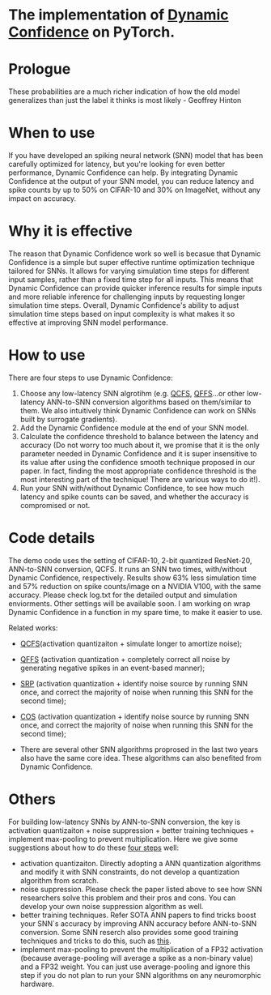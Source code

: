 # The implementation of [Dynamic Confidence](https://arxiv.org/abs/2303.10276) on PyTorch.

# Prologue
These probabilities are a much richer indication of how
the old model generalizes than just the label it thinks is most likely
\- Geoffrey Hinton

# When to use
If you have developed an spiking neural network (SNN) model that has been carefully optimized for latency, but you're looking for even better performance, Dynamic Confidence can help. By integrating Dynamic Confidence at the output of your SNN model, you can reduce latency and spike counts by up to 50% on CIFAR-10 and 30% on ImageNet, without any impact on accuracy.

# Why it is effective
The reason that Dynamic Confidence work so well is becasue that Dynamic Confidence is a simple but super effective runtime optimization technique tailored for SNNs. It allows for varying simulation time steps for different input samples, rather than a fixed time step for all inputs. This means that Dynamic Confidence can provide quicker inference results for simple inputs and more reliable inference for challenging inputs by requesting longer simulation time steps. Overall, Dynamic Confidence's ability to adjust simulation time steps based on input complexity is what makes it so effective at improving SNN model performance.


# How to use
There are four steps to use Dynamic Confidence:
1. Choose any low-latency SNN algrotihm (e.g. [QCFS](https://arxiv.org/pdf/2303.04347.pdf), [QFFS](https://www.frontiersin.org/articles/10.3389/fnins.2022.918793/full)...or other low-latency ANN-to-SNN conversion algorithms based on them/similar to them. We also intuitively think Dynamic Confidence can work on SNNs built by surrogate gradients).
2. Add the Dynamic Confidence module at the end of your SNN model.
3. Calculate the confidence threshold to
balance between the latency and accuracy (Do not worry too much about it, we promise that it is the only parameter needed in Dynamic Confidence and it is super insensitive to its value after using the confidence smooth technique proposed in our paper. In fact, finding the most appropriate confidence threshold is the most interesting part of the technique! There are various ways to do it!).
4. Run your SNN with/without Dynamic Confidence, to see how much latency and spike counts can be saved, and whether the accuracy is compromised or not. 

# Code details
The demo code uses the setting of CIFAR-10, 2-bit quantized ResNet-20, ANN-to-SNN conversion, QCFS. It runs an SNN two times, with/without Dynamic Confidence, respectively. Results show 63% less simulation time and 57% reduction on spike counts/image on a NVIDIA V100, with the same accuracy. Please check log.txt for the detailed output and simulation enviorments. Other settings will be available soon. I am working on wrap Dynamic Confidence in a function in my spare time, to make it easier to use.


Related works:

* [QCFS](https://arxiv.org/pdf/2303.04347.pdf)(activation quantizaiton + simulate longer to amortize noise);

* [QFFS](https://www.frontiersin.org/articles/10.3389/fnins.2022.918793/full) (activation quantization + completely correct all noise by generating negative spikes in an event-based manner);

* [SRP](https://arxiv.org/pdf/2302.02091.pdf) (activation quantization + identify noise source by running SNN once, and correct the majority of noise when running this SNN for the second time);

* [COS](https://arxiv.org/pdf/2302.10685.pdf) (activation quantization + identify noise source by running SNN once, and correct the majority of noise when running this SNN for the second time);
* There are several other SNN algorithms proprosed in the last two years also have the same core idea. These algorithms can also benefited from Dynamic Confidence.


# Others
For building low-latency SNNs by ANN-to-SNN conversion, the key is activation quantizaiton + noise suppression + better training techniques + implement max-pooling to prevent multiplication. Here we give some suggestions about how to do these [four steps](https://www.frontiersin.org/articles/10.3389/fnins.2022.918793/full) well:
* activation quantizaiton. Directly adopting a ANN quantization algorithms and modify it with SNN constraints, do not develop a quantization algorithm from scratch.
* noise suppression. Please check the paper listed above to see how SNN researchers solve this problem and their pros and cons. You can develop your own noise suppression algorithm as well. 
* better training techniques. Refer SOTA ANN papers to find tricks boost your SNN\`s accuracy by improving ANN accuracy before ANN-to-SNN conversion. Some SNN reserch also provides some good training techniques and tricks to do this, such as [this](https://github.com/putshua/SNN_conversion_QCFS).
* implement max-pooling to prevent the multiplication of a FP32 activation (because average-pooling will average a spike as a non-binary value) and a FP32 weight. You can just use average-pooling and ignore this step if you do not plan to run your SNN algorithms on any neuromorphic hardware.


